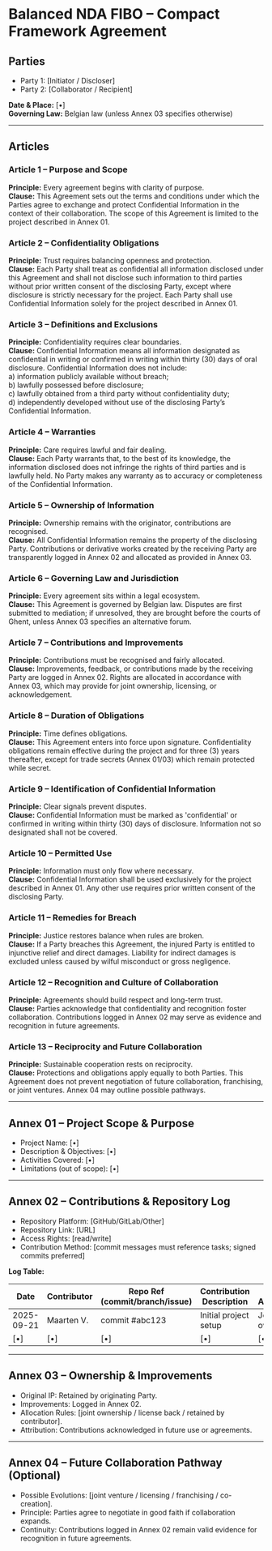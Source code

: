 # Balanced NDA FIBO – Compact Framework Agreement

## Parties
- Party 1: [Initiator / Discloser]  
- Party 2: [Collaborator / Recipient]  

**Date & Place:** [•]  
**Governing Law:** Belgian law (unless Annex 03 specifies otherwise)  

---

## Articles

### Article 1 – Purpose and Scope
**Principle:** Every agreement begins with clarity of purpose.  
**Clause:** This Agreement sets out the terms and conditions under which the Parties agree to exchange and protect Confidential Information in the context of their collaboration. The scope of this Agreement is limited to the project described in Annex 01.

### Article 2 – Confidentiality Obligations
**Principle:** Trust requires balancing openness and protection.  
**Clause:** Each Party shall treat as confidential all information disclosed under this Agreement and shall not disclose such information to third parties without prior written consent of the disclosing Party, except where disclosure is strictly necessary for the project. Each Party shall use Confidential Information solely for the project described in Annex 01.

### Article 3 – Definitions and Exclusions
**Principle:** Confidentiality requires clear boundaries.  
**Clause:** Confidential Information means all information designated as confidential in writing or confirmed in writing within thirty (30) days of oral disclosure. Confidential Information does not include:  
a) information publicly available without breach;  
b) lawfully possessed before disclosure;  
c) lawfully obtained from a third party without confidentiality duty;  
d) independently developed without use of the disclosing Party’s Confidential Information.

### Article 4 – Warranties
**Principle:** Care requires lawful and fair dealing.  
**Clause:** Each Party warrants that, to the best of its knowledge, the information disclosed does not infringe the rights of third parties and is lawfully held. No Party makes any warranty as to accuracy or completeness of the Confidential Information.

### Article 5 – Ownership of Information
**Principle:** Ownership remains with the originator, contributions are recognised.  
**Clause:** All Confidential Information remains the property of the disclosing Party. Contributions or derivative works created by the receiving Party are transparently logged in Annex 02 and allocated as provided in Annex 03.

### Article 6 – Governing Law and Jurisdiction
**Principle:** Every agreement sits within a legal ecosystem.  
**Clause:** This Agreement is governed by Belgian law. Disputes are first submitted to mediation; if unresolved, they are brought before the courts of Ghent, unless Annex 03 specifies an alternative forum.

### Article 7 – Contributions and Improvements
**Principle:** Contributions must be recognised and fairly allocated.  
**Clause:** Improvements, feedback, or contributions made by the receiving Party are logged in Annex 02. Rights are allocated in accordance with Annex 03, which may provide for joint ownership, licensing, or acknowledgement.

### Article 8 – Duration of Obligations
**Principle:** Time defines obligations.  
**Clause:** This Agreement enters into force upon signature. Confidentiality obligations remain effective during the project and for three (3) years thereafter, except for trade secrets (Annex 01/03) which remain protected while secret.

### Article 9 – Identification of Confidential Information
**Principle:** Clear signals prevent disputes.  
**Clause:** Confidential Information must be marked as 'confidential' or confirmed in writing within thirty (30) days of disclosure. Information not so designated shall not be covered.

### Article 10 – Permitted Use
**Principle:** Information must only flow where necessary.  
**Clause:** Confidential Information shall be used exclusively for the project described in Annex 01. Any other use requires prior written consent of the disclosing Party.

### Article 11 – Remedies for Breach
**Principle:** Justice restores balance when rules are broken.  
**Clause:** If a Party breaches this Agreement, the injured Party is entitled to injunctive relief and direct damages. Liability for indirect damages is excluded unless caused by wilful misconduct or gross negligence.

### Article 12 – Recognition and Culture of Collaboration
**Principle:** Agreements should build respect and long-term trust.  
**Clause:** Parties acknowledge that confidentiality and recognition foster collaboration. Contributions logged in Annex 02 may serve as evidence and recognition in future agreements.

### Article 13 – Reciprocity and Future Collaboration
**Principle:** Sustainable cooperation rests on reciprocity.  
**Clause:** Protections and obligations apply equally to both Parties. This Agreement does not prevent negotiation of future collaboration, franchising, or joint ventures. Annex 04 may outline possible pathways.

---

## Annex 01 – Project Scope & Purpose
- Project Name: [•]  
- Description & Objectives: [•]  
- Activities Covered: [•]  
- Limitations (out of scope): [•]  

---

## Annex 02 – Contributions & Repository Log
- Repository Platform: [GitHub/GitLab/Other]  
- Repository Link: [URL]  
- Access Rights: [read/write]  
- Contribution Method: [commit messages must reference tasks; signed commits preferred]  

**Log Table:**

| Date       | Contributor | Repo Ref (commit/branch/issue) | Contribution Description | Rights Allocation | Recognition Status |
|------------|-------------|--------------------------------|--------------------------|-------------------|--------------------|
| 2025-09-21 | Maarten V.  | commit #abc123                 | Initial project setup    | Joint ownership   | Logged             |
| [•]        | [•]         | [•]                            | [•]                      | [•]               | [•]                |

---

## Annex 03 – Ownership & Improvements
- Original IP: Retained by originating Party.  
- Improvements: Logged in Annex 02.  
- Allocation Rules: [joint ownership / license back / retained by contributor].  
- Attribution: Contributions acknowledged in future use or agreements.  

---

## Annex 04 – Future Collaboration Pathway (Optional)
- Possible Evolutions: [joint venture / licensing / franchising / co-creation].  
- Principle: Parties agree to negotiate in good faith if collaboration expands.  
- Continuity: Contributions logged in Annex 02 remain valid evidence for recognition in future agreements.  
